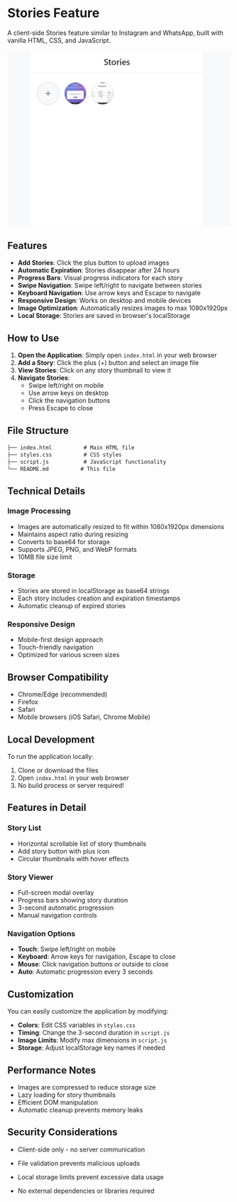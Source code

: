 # Stories Feature

A client-side Stories feature similar to Instagram and WhatsApp, built with vanilla HTML, CSS, and JavaScript.

![Stories](./Screenshot_24.png)

## Features

- **Add Stories**: Click the plus button to upload images
- **Automatic Expiration**: Stories disappear after 24 hours
- **Progress Bars**: Visual progress indicators for each story
- **Swipe Navigation**: Swipe left/right to navigate between stories
- **Keyboard Navigation**: Use arrow keys and Escape to navigate
- **Responsive Design**: Works on desktop and mobile devices
- **Image Optimization**: Automatically resizes images to max 1080x1920px
- **Local Storage**: Stories are saved in browser's localStorage

## How to Use

1. **Open the Application**: Simply open `index.html` in your web browser
2. **Add a Story**: Click the plus (+) button and select an image file
3. **View Stories**: Click on any story thumbnail to view it
4. **Navigate Stories**: 
   - Swipe left/right on mobile
   - Use arrow keys on desktop
   - Click the navigation buttons
   - Press Escape to close

## File Structure

```
├── index.html          # Main HTML file
├── styles.css          # CSS styles
├── script.js           # JavaScript functionality
└── README.md          # This file
```

## Technical Details

### Image Processing
- Images are automatically resized to fit within 1080x1920px dimensions
- Maintains aspect ratio during resizing
- Converts to base64 for storage
- Supports JPEG, PNG, and WebP formats
- 10MB file size limit

### Storage
- Stories are stored in localStorage as base64 strings
- Each story includes creation and expiration timestamps
- Automatic cleanup of expired stories

### Responsive Design
- Mobile-first design approach
- Touch-friendly navigation
- Optimized for various screen sizes

## Browser Compatibility

- Chrome/Edge (recommended)
- Firefox
- Safari
- Mobile browsers (iOS Safari, Chrome Mobile)

## Local Development

To run the application locally:

1. Clone or download the files
2. Open `index.html` in your web browser
3. No build process or server required!

## Features in Detail

### Story List
- Horizontal scrollable list of story thumbnails
- Add story button with plus icon
- Circular thumbnails with hover effects

### Story Viewer
- Full-screen modal overlay
- Progress bars showing story duration
- 3-second automatic progression
- Manual navigation controls

### Navigation Options
- **Touch**: Swipe left/right on mobile
- **Keyboard**: Arrow keys for navigation, Escape to close
- **Mouse**: Click navigation buttons or outside to close
- **Auto**: Automatic progression every 3 seconds

## Customization

You can easily customize the application by modifying:

- **Colors**: Edit CSS variables in `styles.css`
- **Timing**: Change the 3-second duration in `script.js`
- **Image Limits**: Modify max dimensions in `script.js`
- **Storage**: Adjust localStorage key names if needed

## Performance Notes

- Images are compressed to reduce storage size
- Lazy loading for story thumbnails
- Efficient DOM manipulation
- Automatic cleanup prevents memory leaks

## Security Considerations

- Client-side only - no server communication
- File validation prevents malicious uploads
- Local storage limits prevent excessive data usage

- No external dependencies or libraries required 
